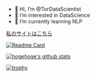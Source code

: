 - 👋 Hi, I’m @TorDataScientist
- 👀 I’m interested in DataScience
- 🌱 I’m currently learning NLP

<a href=https://sites.google.com/view/tordatascientist/home/>私のサイトはこちら</a>


<!--リポジトリ-->
[![Readme Card](https://github-readme-stats.vercel.app/api/pin/?username=TorDataScientist&repo=PyTDP&theme=radical)](https://github.com/TorDataScientist/PyTDP)


<!-- リポジトリステータス -->
[![hogehoge's github stats](https://github-readme-stats.vercel.app/api?username=TorDataScientist&hide=contribs&count_private=true&show_icons=true&theme=radical)](https://github.com/TorDataScientist/)

<!--トロフィー-->
[![trophy](https://github-profile-trophy.vercel.app/?username=TorDataScientist&theme=dracula)](https://github.com/TorDataScientist/)

